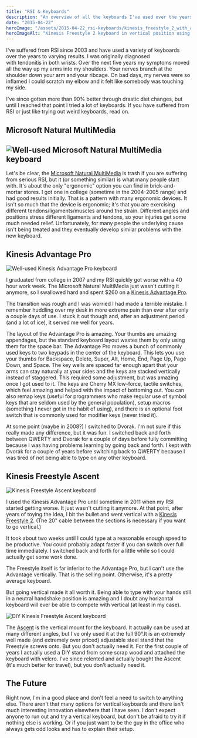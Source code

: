 ```yaml
---
title: "RSI & Keyboards"
description: "An overview of all the keyboards I've used over the years in an attempt to help my RSI."
date: "2015-04-22"
heroImage: "/assets/2015-04-22_rsi-keyboards/kinesis_freestyle_2_with_ascent.jpg"
heroImageAlt: "Kinesis Freestyle 2 keyboard in vertical position using the Ascent stand"
---
```


I've suffered from RSI since 2003 and have used a variety of keyboards over the years to varying results. I was originally diagnosed with tendonitis in both wrists. Over the next five years my symptoms moved all the way up my arms into my shoulders. Your nerves branch at the shoulder down your arm and your ribcage. On bad days, my nerves were so inflamed I could scratch my elbow and it felt like somebody was touching my side.

I've since gotten more than 90% better through drastic diet changes, but until I reached that point I tried a lot of keyboards. If you have suffered from RSI or just like trying out weird keyboards, read on.

## Microsoft Natural MultiMedia

## ![Well-used Microsoft Natural MultiMedia keyboard](/assets/2015-04-22_rsi-keyboards/microsoft_natural_multimedia.jpg)

Let's be clear, the [Microsoft Natural MultiMedia](http://en.wikipedia.org/wiki/Microsoft_Natural_keyboard) is trash if you are suffering from serious RSI, but it (or something similar) is what many people start with. It's about the only "ergonomic" option you can find in brick-and-mortar stores. I got one in college (sometime in the 2004-2005 range) and had good results initially. That is a pattern with many ergonomic devices. It isn't so much that the device is ergonomic; it's that you are exercising different tendons/ligaments/muscles around the strain. Different angles and positions stress different ligaments and tendons, so your injuries get some much needed relief. Unfortunately, for many people the underlying cause isn't being treated and they eventually develop similar problems with the new keyboard.

## Kinesis Advantage Pro

![Well-used Kinesis Advantage Pro keyboard](/assets/2015-04-22_rsi-keyboards/kinesis_advantage_pro.jpg)

I graduated from college in 2007 and my RSI quickly got worse with a 40 hour work week. The Microsoft Natural MultiMedia just wasn't cutting it anymore, so I swallowed hard and spent $260 on a [Kinesis Advantage Pro](https://www.kinesis-ergo.com/shop/advantage-pro-for-pc-mac/).

The transition was rough and I was worried I had made a terrible mistake. I remember huddling over my desk in more extreme pain than ever after only a couple days of use. I stuck it out though and, after an adjustment period (and a lot of ice), it served me well for years.

The layout of the Advantage Pro is amazing. Your thumbs are amazing appendages, but the standard keyboard layout wastes them by only using them for the space bar. The Advantage Pro moves a bunch of commonly used keys to two keypads in the center of the keyboard. This lets you use your thumbs for Backspace, Delete, Super, Alt, Home, End, Page Up, Page Down, and Space. The key wells are spaced far enough apart that your arms can stay naturally at your sides and the keys are stacked vertically instead of staggered. This required some adjustment, but was amazing once I got used to it. The keys are Cherry MX low-force, tactile switches, which feel amazing and helped with the impact of bottoming out. You can also remap keys (useful for programmers who make regular use of symbol keys that are seldom used by the general population), setup macros (something I never got in the habit of using), and there is an optional foot switch that is commonly used for modifier keys (never tried it).

At some point (maybe in 2008?) I switched to Dvorak. I'm not sure if this really made any difference, but it was fun. I switched back and forth between QWERTY and Dvorak for a couple of days before fully committing because I was having problems learning by going back and forth. I kept with Dvorak for a couple of years before switching back to QWERTY because I was tired of not being able to type on any other keyboard.

## Kinesis Freestyle Ascent

![Kinesis Freestyle Ascent keyboard](/assets/2015-04-22_rsi-keyboards/kinesis_freestyle_2_with_ascent.jpg)

I used the Kinesis Advantage Pro until sometime in 2011 when my RSI started getting worse. It just wasn't cutting it anymore. At that point, after years of toying the idea, I bit the bullet and went vertical with a [Kinesis Freestyle 2](https://www.kinesis-ergo.com/shop/freestyle2-for-pc-us/). (The 20" cable between the sections is necessary if you want to go vertical.)

It took about two weeks until I could type at a reasonable enough speed to be productive. You could probably adapt faster if you can switch over full time immediately. I switched back and forth for a little while so I could actually get some work done.

The Freestyle itself is far inferior to the Advantage Pro, but I can't use the Advantage vertically. That is the selling point. Otherwise, it's a pretty average keyboard.

But going vertical made it all worth it. Being able to type with your hands still in a neutral handshake position is amazing and I doubt any horizontal keyboard will ever be able to compete with vertical (at least in my case).

![DIY Kinesis Freestyle Ascent keyboard](/assets/2015-04-22_rsi-keyboards/kinesis_freestyle_2_with_diy_vertical_stand.jpg)

The [Ascent](https://www.kinesis-ergo.com/shop/freestyle2-ascent-accessory/) is the vertical mount for the keyboard. It actually can be used at many different angles, but I've only used it at the full 90°.It is an extremely well made (and extremely over priced) adjustable steel stand that the Freestyle screws onto. But you don't actually need it. For the first couple of years I actually used a DIY stand from some scrap wood and attached the keyboard with velcro. I've since relented and actually bought the Ascent (it's much better for travel), but you don't actually need it.

## The Future

Right now, I'm in a good place and don't feel a need to switch to anything else. There aren't that many options for vertical keyboards and there isn't much interesting innovation elsewhere that I have seen. I don't expect anyone to run out and try a vertical keyboard, but don't be afraid to try it if nothing else is working. Or if you just want to be the guy in the office who always gets odd looks and has to explain their setup.

